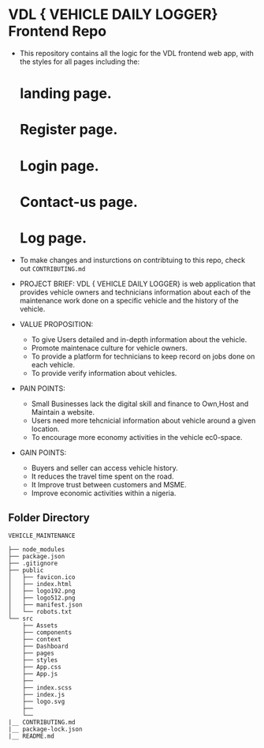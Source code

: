 # VDL { VEHICLE DAILY LOGGER} Frontend Repo

- This repository contains all the logic for the VDL frontend web app, with the styles for all pages including the:

  # landing page.

  # Register page.

  # Login page.

  # Contact-us page.

  # Log page.

- To make changes and insturctions on contribtuing to this repo, check out `CONTRIBUTING.md`

- PROJECT BRIEF:
  VDL { VEHICLE DAILY LOGGER} is web application that provides vehicle owners and technicians information about each of the maintenance work done on a specific vehicle
  and the history of the vehicle.

- VALUE PROPOSITION:

  - To give Users detailed and in-depth information about the vehicle.
  - Promote maintenace culture for vehicle owners.
  - To provide a platform for technicians to keep record on jobs done on each vehicle.
  - To provide verify information about vehicles.

- PAIN POINTS:

  - Small Businesses lack the digital skill and finance to Own,Host and Maintain a website.
  - Users need more tehcnicial information about vehicle around a given location.
  - To encourage more economy activities in the vehicle ec0-space.

- GAIN POINTS:
  - Buyers and seller can access vehicle history.
  - It reduces the travel time spent on the road.
  - It Improve trust between customers and MSME.
  - Improve economic activities within a nigeria.

## Folder Directory

```
VEHICLE_MAINTENANCE

├── node_modules
├── package.json
├── .gitignore
├── public
│   ├── favicon.ico
│   ├── index.html
│   ├── logo192.png
│   ├── logo512.png
│   ├── manifest.json
│   └── robots.txt
└── src
    ├── Assets
    ├── components
    ├── context
    ├── Dashboard
    ├── pages
    ├── styles
    ├── App.css
    ├── App.js
    ├──
    ├── index.scss
    ├── index.js
    ├── logo.svg
    ├──
    └──
|__ CONTRIBUTING.md
|__ package-lock.json
|__ README.md
```
